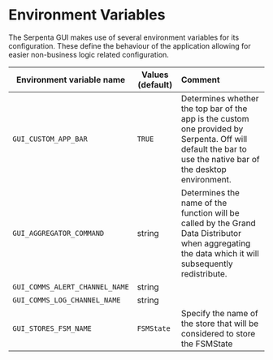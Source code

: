 # Environment Variables

The Serpenta GUI makes use of several environment variables for its configuration. These define the behaviour of the
application allowing for easier non-business logic related configuration.

| Environment variable name      | Values (default) | Comment                                                                                                                                                      |
| ------------------------------ | ---------------- | :----------------------------------------------------------------------------------------------------------------------------------------------------------- |
| `GUI_CUSTOM_APP_BAR`           | `TRUE`           | Determines whether the top bar of the app is the custom one provided by Serpenta. Off will default the bar to use the native bar of the desktop environment. |
| `GUI_AGGREGATOR_COMMAND`       | string           | Determines the name of the function will be called by the Grand Data Distributor when aggregating the data which it will subsequently redistribute.          |
| `GUI_COMMS_ALERT_CHANNEL_NAME` | string           |                                                                                                                                                              |
| `GUI_COMMS_LOG_CHANNEL_NAME`   | string           |                                                                                                                                                              |
| `GUI_STORES_FSM_NAME`          | `FSMState`       | Specify the name of the store that will be considered to store the FSMState                                                                                  |

